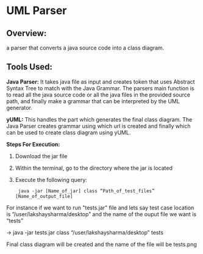 # UML Parser

## Overview: 
a parser that converts a java source code into a class diagram.

## Tools Used:
**Java Parser:** It takes java file as input and creates token that uses Abstract Syntax Tree to match with the Java Grammar. The parsers main function is to read all the java source code or all the java files in the provided source path, and finally make a grammar that can be interpreted by the UML generator.

**yUML:** This handles the part which generates the final class diagram. The Java Parser creates grammar using which url is created and finally which can be used to create class diagram using yUML.

**Steps For Execution:**
1. Download the jar file
2. Within the terminal, go to the directory where the jar is located
3. Execute the following query:

        java -jar [Name_of_jar] class “Path_of_test_files” [Name_of_output_file]

For instance if we want to run "tests.jar" file and lets say test case location is “/user/lakshaysharma/desktop” and the name of the ouput file we want is “tests”

-> java -jar tests.jar class “/user/lakshaysharma/desktop” tests

Final class diagram will be created and the name of the file will be tests.png
